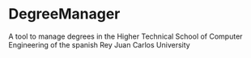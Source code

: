 # DegreeManager
A tool to manage degrees in the Higher Technical School of Computer Engineering of the spanish Rey Juan Carlos University
